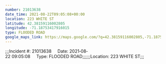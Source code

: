 ```yaml
---
number: 21013638
date_time: 2021-08-22T09:05:08+00:00
location: 223 WHITE ST
latitude: 42.38159116002805
longitude: -71.18753417916015
type: FLOODED ROAD
google_maps_link: https://maps.google.com/?q=42.38159116002805,-71.18753417916015
---
```


;;;Incident #: 21013638     Date: 2021‐08‐22 09:05:08     Type: FLOODED ROAD;;;;;;Location: 223 WHITE ST;;;
